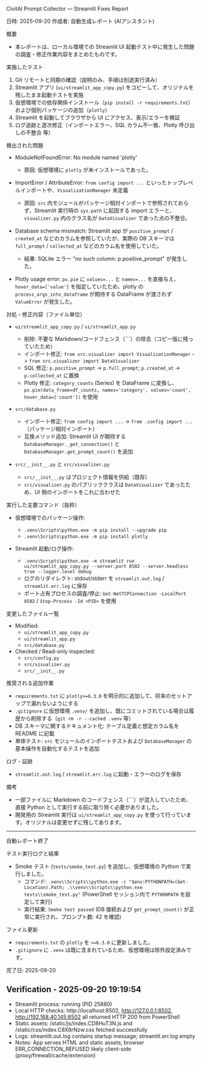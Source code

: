CivitAI Prompt Collector — Streamlit Fixes Report

日時: 2025-09-20
作成者: 自動生成レポート (AIアシスタント)

概要
- 本レポートは、ローカル環境での Streamlit UI 起動テスト中に発生した問題の調査・修正作業内容をまとめたものです。

実施したテスト
1. Git リモートと同期の確認（説明のみ、手順は別途実行済み）
2. Streamlit アプリ (`ui/streamlit_app_copy.py`) をコピーして、オリジナルを残したまま起動テストを実施
3. 仮想環境での依存関係インストール（`pip install -r requirements.txt`）および個別パッケージの追加（`plotly`）
4. Streamlit を起動してブラウザから UI にアクセス、表示/エラーを検証
5. ログ追跡と逐次修正（インポートエラー、SQL カラム不一致、Plotly 呼び出しの不整合 等）

検出された問題
- ModuleNotFoundError: No module named 'plotly'
  - 原因: 仮想環境に `plotly` が未インストールであった。

- ImportError / AttributeError: `from config import ...` といったトップレベルインポートや、`VisualizationManager` 未定義
  - 原因: `src` 内モジュールがパッケージ相対インポートで参照されておらず、Streamlit 実行時の `sys.path` に起因する import エラーと、`visualizer.py` 内のクラス名が `DataVisualizer` であった点の不整合。

- Database schema mismatch: Streamlit app が `positive_prompt` / `created_at` などのカラムを参照していたが、実際の DB スキーマは `full_prompt` / `collected_at` などのカラム名を使用していた。
  - 結果: SQLite エラー "no such column: p.positive_prompt" が発生した。

- Plotly usage error: `px.pie` に `values=...` と `names=...` を直接与え、`hover_data=['value']` を指定していたため、plotly の `process_args_into_dataframe` が期待する DataFrame が渡されず `ValueError` が発生した。

対処・修正内容（ファイル単位）
- `ui/streamlit_app_copy.py` / `ui/streamlit_app.py`
  - 削除: 不要な Markdown/コードフェンス（```）の除去（コピー版に残っていたため）
  - インポート修正: `from src.visualizer import VisualizationManager` -> `from src.visualizer import DataVisualizer`
  - SQL 修正: `p.positive_prompt` -> `p.full_prompt`; `p.created_at` -> `p.collected_at` に置換
  - Plotly 修正: `category_counts` (Series) を DataFrame に変換し、`px.pie(data_frame=df_counts, names='category', values='count', hover_data=['count'])` を使用

- `src/database.py`
  - インポート修正: `from config import ...` -> `from .config import ...`（パッケージ相対インポート）
  - 互換メソッド追加: Streamlit UI が期待する `DatabaseManager._get_connection()` と `DatabaseManager.get_prompt_count()` を追加

- `src/__init__.py` と `src/visualizer.py`
  - `src/__init__.py` はプロジェクト情報を供給（既存）
  - `src/visualizer.py` のパブリッククラスは `DataVisualizer` であったため、UI 側のインポートをこれに合わせた

実行した主要コマンド（抜粋）
- 仮想環境でのパッケージ操作:
  - `.venv\Scripts\python.exe -m pip install --upgrade pip`
  - `.venv\Scripts\python.exe -m pip install plotly`

- Streamlit 起動/ログ操作:
  - `.venv\Scripts\python.exe -m streamlit run ui/streamlit_app_copy.py --server.port 8502 --server.headless true --logger.level debug`
  - ログのリダイレクト: stdout/stderr を `streamlit.out.log` / `streamlit.err.log` に保存
  - ポート占有プロセスの調査/停止: `Get-NetTCPConnection -LocalPort 8502` / `Stop-Process -Id <PID>` を使用

変更したファイル一覧
- Modified:
  - `ui/streamlit_app_copy.py`
  - `ui/streamlit_app.py`
  - `src/database.py`
- Checked / Read-only inspected:
  - `src/config.py`
  - `src/visualizer.py`
  - `src/__init__.py`

推奨される追加作業
- `requirements.txt` に `plotly>=6.3.0` を明示的に追加して、将来のセットアップで漏れないようにする
- `.gitignore` に仮想環境 `.venv/` を追加し、既にコミットされている場合は履歴から削除する（`git rm -r --cached .venv` 等）
- DB スキーマに関するドキュメント化: テーブル定義と想定カラム名を README に記載
- 単体テスト: `src` モジュールのインポートテストおよび `DatabaseManager` の基本操作を自動化するテストを追加

ログ・証跡
- `streamlit.out.log` / `streamlit.err.log` に起動・エラーのログを保存

備考
- 一部ファイルに Markdown のコードフェンス（```）が混入していたため、直接 Python として実行する前に取り除く必要がありました。
- 開発用の Streamlit 実行は `ui/streamlit_app_copy.py` を使って行っています。オリジナルは変更せずに残してあります。

---
自動レポート終了

テスト実行ログと結果
- Smoke テスト (`tests/smoke_test.py`) を追加し、仮想環境の Python で実行しました。
  - コマンド: `.venv\\Scripts\\python.exe -c "$env:PYTHONPATH=(Get-Location).Path; .\\venv\\Scripts\\python.exe tests\\smoke_test.py"` (PowerShell セッション内で `PYTHONPATH` を設定して実行)
  - 実行結果: `Smoke test passed` (DB 接続および `get_prompt_count()` が正常に実行され、プロンプト数: 42 を確認)

ファイル更新
- `requirements.txt` の `plotly` を `>=6.3.0` に更新しました。
- `.gitignore` に `.venv` は既に含まれているため、仮想環境は除外設定済みです。

完了日: 2025-09-20

## Verification - 2025-09-20 19:19:54

- Streamlit process: running (PID 25880)
- Local HTTP checks: http://localhost:8502, http://127.0.0.1:8502, http://192.168.40.145:8502 all returned HTTP 200 from PowerShell
- Static assets: /static/js/index.CD8HuT3N.js and /static/css/index.C8X8rNzw.css fetched successfully
- Logs: streamlit.out.log contains startup message; streamlit.err.log empty
- Notes: App serves HTML and static assets; browser ERR_CONNECTION_REFUSED likely client-side (proxy/firewall/cache/extension)
